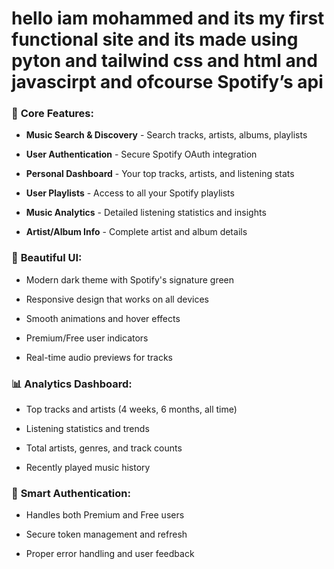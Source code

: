 # hello iam mohammed  and its my first functional site and its made using pyton and tailwind css and html and javascirpt and ofcourse Spotify’s api


### 🎵 **Core Features:**

- **Music Search & Discovery** - Search tracks, artists, albums, playlists

- **User Authentication** - Secure Spotify OAuth integration

- **Personal Dashboard** - Your top tracks, artists, and listening stats

- **User Playlists** - Access to all your Spotify playlists

- **Music Analytics** - Detailed listening statistics and insights

- **Artist/Album Info** - Complete artist and album details

### 🎨 **Beautiful UI:**

- Modern dark theme with Spotify's signature green

- Responsive design that works on all devices

- Smooth animations and hover effects

- Premium/Free user indicators

- Real-time audio previews for tracks

### 📊 **Analytics Dashboard:**

- Top tracks and artists (4 weeks, 6 months, all time)

- Listening statistics and trends

- Total artists, genres, and track counts

- Recently played music history

### 🔐 **Smart Authentication:**

- Handles both Premium and Free users

- Secure token management and refresh

- Proper error handling and user feedback
